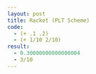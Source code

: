 ```yaml
---
layout: post
title: Racket (PLT Scheme)
code:
  - (+ .1 .2)
  - (+ 1/10 2/10)
result:
  - 0.30000000000000004
  - 3/10
---
```

